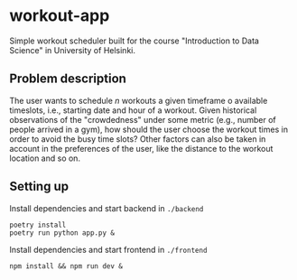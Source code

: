 # workout-app
Simple workout scheduler built for the course "Introduction to Data Science" in University of Helsinki.

## Problem description
The user wants to schedule $n$ workouts a given timeframe o available timeslots, i.e., starting date and hour of a workout. Given historical observations of the "crowdedness" under some metric (e.g., number of people arrived in a gym), how should the user choose the workout times in order to avoid the busy time slots? Other factors can also be taken in account in the preferences of the user, like the distance to the workout location and so on.

## Setting up
Install dependencies and start backend in `./backend`
```
poetry install
poetry run python app.py &
```

Install dependencies and start frontend in `./frontend`
```
npm install && npm run dev &
```
